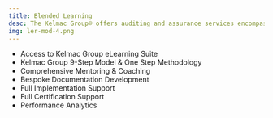 ```yaml
---
title: Blended Learning
desc: The Kelmac Group® offers auditing and assurance services encompassing program management, scheduling, audit execution, and remediation.
img: ler-mod-4.png
---
```


- Access to Kelmac Group eLearning Suite
- Kelmac Group 9-Step Model & One Step Methodology
- Comprehensive Mentoring & Coaching
- Bespoke Documentation Development
- Full Implementation Support
- Full Certification Support
- Performance Analytics
